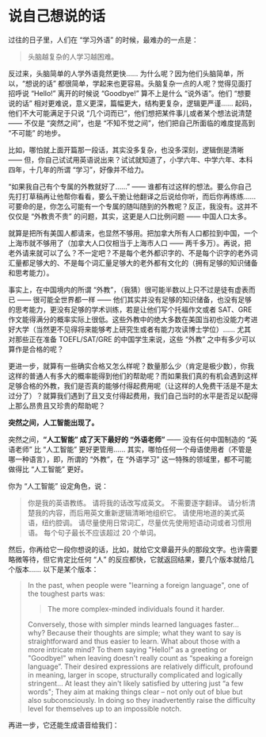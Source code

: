 # 说自己想说的话

过往的日子里，人们在 “学习外语” 的时候，最难办的一点是：

> 头脑越复杂的人学习越困难。

反过来，头脑简单的人学外语竟然更快…… 为什么呢？因为他们头脑简单，所以，“想说的话” 都很简单，学起来也更容易。头脑复杂一点的人呢？觉得见面打招呼说 “Hello!” 离开的时候说 “Goodbye!” 算不上是什么 “说外语”。他们 “想要说的话” 相对更难说，意义更深，篇幅更大，结构更复杂，逻辑更严谨…… 起码，他们不大可能满足于只说 “几个词而已”，他们想把某件事儿或者某个想法说清楚 —— 不仅是 “突然之间”，也是 “不知不觉之间”，他们把自己所面临的难度提高到 “不可能” 的地步。

比如，哪怕就上面开篇那一段话，其实没多复杂，也没多深刻，逻辑倒是清晰 —— 但，你自己试试用英语说出来？试试就知道了，小学六年、中学六年、本科四年，十几年的所谓 “学习”，好像并不给力。

“如果我自己有个专属的外教就好了……” —— 谁都有过这样的想法。要么你自己先打打草稿再让他帮你看看，要么干脆让他翻译之后说给你听，而后你再练练…… 可要命的是，你怎么可能有一个专属的随叫随到的外教呢？反正，我没有。这并不仅仅是 “外教贵不贵” 的问题，其实，这更是人口比例问题 —— 中国人口太多。

就算是把所有美国人都请来，也显然不够用。把加拿大所有人口都拉到中国，一个上海市就不够用了（加拿大人口仅相当于上海市人口 —— 两千多万）。再说，把老外请来就可以了么？不一定吧？不是每个老外都识字的、不是每个识字的老外词汇量都足够大的、不是每个词汇量足够大的老外都有文化的（拥有足够的知识储备和思考能力）。

事实上，在中国境内的所谓 “外教”，（我猜）很可能半数以上只不过是徒有虚表而已 —— 很可能全世界都一样 —— 他们其实并没有足够的知识储备，也没有足够的思考能力，更没有足够的学术训练，若是让他们写个托福作文或者 SAT、GRE 作文能得满分的概率实际上很低。这些外教中的绝大多数在美国当初也没能力考进好大学（当然更不见得将来能够考上研究生或者有能力攻读博士学位）…… 尤其对那些正在准备 TOEFL/SAT/GRE 的中国学生来说，这些 “外教” 之中有多少可以算作是合格的呢？

更进一步，就算有一些确实合格又怎么样呢？数量那么少（肯定是极少数），你我这样的普通人有多大的概率能得到他们的帮助呢？而如果我们真的有机会遇到这样足够合格的外教，我们是否真的能够付得起费用呢（让这样的人免费干活是不是太过分了）？就算我们遇到了且又支付得起费用，我们自己当时的水平是否足以配得上那么昂贵且又珍贵的帮助呢？

**突然之间，人工智能出现了。**

突然之间，**“人工智能” 成了天下最好的 “外语老师”** —— 没有任何中国制造的 “英语老师” 比 “人工智能” 更好更管用…… 其实，哪怕任何一个母语使用者（不管是哪一种语言），即，所谓的 “外教”，在 “外语学习” 这一特殊的领域里，都不可能做得比 “人工智能” 更好。

你为 “人工智能” 设定角色，说：

> 你是我的英语教练。
> 请将我的话改写成英文。
> 不需要逐字翻译。
> 请分析清楚我的内容，而后用英文重新逻辑清晰地组织它。
> 请使用地道的美式英语，纽约腔调。
> 请尽量使用日常词汇，尽量优先使用短语动词或者习惯用语。
> 每个句子最长不应该超过 20 个单词。

然后，你再给它一段你想说的话，比如，就给它文章最开头的那段文字。也许需要略微等待，但它肯定比任何 “人” 的反应都快，它就返回结果，要几个版本就给几个版本…… 以下是某个版本：

> In the past, when people were "learning a foreign language", one of the toughest parts was:
>
> > The more complex-minded individuals found it harder.
>
> Conversely, those with simpler minds learned languages faster... why? Because their thoughts are simple; what they want to say is straightforward and thus easier to learn. What about those with a more intricate mind? To them saying "Hello!" as a greeting or  "Goodbye!" when leaving doesn't really count as “speaking a foreign language”. Their desired expressions are relatively difficult, profound in meaning, larger in scope, structurally complicated and logically stringent… At least they ain't likely satisfied by uttering just “a few words"; They aim at making things clear – not only out of blue but also subconsciously. In doing so they inadvertently raise the difficulty level for themselves up to an impossible notch.

再进一步，它还能生成语音给我们：

<audio src="audio/b2a0c7a6fcdc2e269f35fd045e5debfe.mp3">

照着读，照着念，反复，自制流利，甚至背诵 —— 完事！

**想说什么就能说什么** —— 这实在是太重要了！并且，完全不用担心自己说得对不对，好不好 —— 照着说肯定没毛病 —— 这又是多大的解脱啊？！至于是否 “地道”？也全无压力，既然它是 “人工智能”，你要 “纽约腔调” 他就给你 “纽约风格的文本”，你要硅谷的它就给你硅谷的、你要伦敦的、墨尔本的、多伦多的，甚至苏格兰或者爱尔兰的，都行，它都会…… 无论你要的是 “日常随意” 还是 “学究口气”，反正什么风格都能给你搞定。

一方面，“最高难度” 降低，而另外一方面，“说自己想说的话” 原本也的确没有多难…… 至少，比想象的容易很多。

传统 “外语教科书”，尤其是 “口语书” 的问题在于，它什么都想教你，毕竟，如果一本 “口语书” 竟然并不全面，那么就根本卖不出去 —— 可实际上，你需要的并不是 “什么都会”，而是 “我想说的，我会说的，我就能说”。

举个例子，一个以 “星巴克” 为场景的对话，若是追求完整的话，感觉上我们所需要学的东西实在是太多了 —— 很奇怪的是，我们在咖啡馆里几乎从来不说 “coffee” 这个词 —— 拿铁、美式咖啡、焦糖玛奇朵、卡布奇诺、脱脂牛奶，低因，糖浆，榛果味糖浆，到底要几泵糖浆…… 可是，对我来说，永远是 latte，hot，medium，然后呢？然后没了！真的没了！人家看我自己一个人，通常不会问几杯？如果人家真的问了，我可能并不需要说话，只需要伸出一个手指头就行了……

同样的道理，当我们在日常相互聊天的过程中，无论多么深入，我们所说的话，其实 “都仅仅是我自己知道的，我自己思考过的内容”，而不是 “无所不知、无所不晓、无所不聊”…… 这就好像我在讲台上讲课一样，我需要做到的是 “在台上的一两个小时里绝对不出错”，而不是 “我什么都知道，我什么都会” —— 我又不是什么 “百科全书”、“搜索引擎”、或者 “人工智能”……

这就是为什么天下没有什么 “口语书” 的确适合你的根本原因 —— 每个人都太不一样了，每个人的感受不同，想法不同，经历不一样，表达方式不一样，哪儿哪儿都不一样，否则，为什么要交流呢？

结果呢？教科书里十句里只有一句我自己用的上的，我想说的十句里有九句教科书里没有…… 多头疼啊？！

所以，必须通过积累为自己创作一个 “**专门为自己定制的口语书**” —— “人工智能” 的出现，完美地解决了这个过往在那么长的时间里令所有人都束手无策的无奈。

历史上，收音机的出现，曾经 “突然增加了多语使用者的数量”，再往前，词典的普及，也发挥过同样的作用，再往后，录音机、电子词典、互联网百科全书、搜索引擎、影视剧的互联网传播，等等等等，都极大提高了多语使用者的数量…… 现在呢？

“人工智能” 的出现，再一次会极大提高多语使用者的数量，并且数量的增加，很可能不止一倍两倍，而是一个或者数个量级的变化。

二十年多前，我曾经慨叹，在教学领域，因为互联网的存在，“每个领域只要有一个老师就够了” —— 我们只需要一个最好的老师，剩下的，都改行吧，干点别的，这样才能更好地贡献社会，这样才有助于提高社会整体效率。

五年过去、十年过去、廿年过去，我的 “预言” 并未成真…… 为什么呢？其实问题并不在于 “互联网是否足够发达”，反思一下，结论是，“谁都没办法证明自己是最好的老师”，同时，“谁都没办法分别到底谁是最好的老师”……

可这一次不一样，**“人工智能” 是最好的老师** —— 起码，在语言学习方面 —— 因为最近刚刚突然崛起的人工智能所仰仗的就是 “大语言模型”，所以它在文本方面最厉害…… 突然之间，没有哪一个人，无论是不是 “外教”，甚至哪怕是 “语言学家”，都不如人工智能，起码，在 “当外语老师” 这方面。

最惊人的当然是 “**人工智能非常便宜**”，甚至 “便宜得不像话” —— 收费的 OpenAI 每月只需要 20 美元，即，不到 150 元人民币，一年下来也只不过 2000 元人民币而已…… 并且，一年才 2000 元费用的人工智能，比什么外教都强。如果仅仅是生成文本的话，还有大量的开源模型可以使用 —— 干脆免费…… 在这种情况下，最大的费用竟然变成了 “买台电脑” 而已。

不仅便宜，它还 “不知疲倦”。你只需要告诉它，“帮我检查并修改我的文字中的语法错误，而后把每处修改的原因都另外罗列出来……” —— 你可能不知道，外语老师在 “批改作文” 的时候要搞死自己多少脑细胞才能完成这样的任务？

突然之间，一切都变了。

我在社群里说，我要在 2024 年，改变社群里所有的家长，让他们 “全部都” 变成 “学爸” —— 这里的 “bà”，不是 “霸王” 的 “霸”，而是 “爸妈” 的 “爸”；“学爸” 里的 “爸”，并不专指 “爸爸”，而是指 “父母” 或者 “爸妈”。

我说，我们花上一年的时间，投入起码 1,000 小时的注意力，我们每个人都能做到 “**起码比全中国所有的英语老师都强**” —— “比所有……都强”，你可能会觉得，这口气有点大了吧？然而，这完全不是夸张，而是确定可以做到的事情。

请问，我哪儿来的自信？

很简单啊，我不是厉害，也不是你天才，而是 “**人工智能真的很厉害**”…… “人工智能” 是天下最好的老师，谁与争锋？有了 “人工智能” 之后，我们不需要当老师，事实上也没必要与整个教师群体比较，我们需要做的只不过是 “助教” 而已……

> “人工智能” 是最好的 “老师”，我们是自己最好的 “助教”。

—— 这有什么问题吗？毫无疑问，**只要真的投入 1,000 小时的注意力，人人都能做到**。做不到的，肯定不是因为智商，肯定不是因为天分，肯定没有其它任何原因，只不过是 “做不到一年内投入 1,000 小时注意力” 而已 —— 完全没有任何其它的可能性。

我们只不过是想要 “做好一个合格的助教” 而已，这有什么做不到的么。做，就是了。不做，反正，这一年也会自顾自地流逝。

**自己做自己的助教，自己做自己的学生，并且，还有人工智能作为老师** —— 这就是在这个 “人工智能时代” 里 “自学” 的真相。谁怕谁？

当然了，“说自己想说的话” —— 真的做起来，还是好说不好做…… 因为，绝大多数人终将意识到，自己所面临的最大问题竟然是 “**我好像没什么话要说……**” —— “不知道说什么” 远比 “不会说” 更为可怕。只不过，在此之前，这个真正可怕的问题还没浮现呢，就已经被各种其他肤浅的障碍挡住了而已。看似简单明了的 “启动任务” 中，真去做的话，就会发现，除了 “练三个小时” 之外，准备 “自己想说的话” 可能需要的时间比当初误以为的多很多 —— 毕竟，过往的许多年里，很多人上了个假的 “语文课”…… 也不是没有补救的方法 —— 有空可以去好好听听《李笑来的写作课》，并且还要多听几遍。